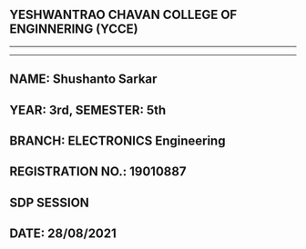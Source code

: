 ## YESHWANTRAO CHAVAN COLLEGE OF ENGINNERING (YCCE)

---
---

## NAME: Shushanto Sarkar
## YEAR: 3rd, SEMESTER: 5th
## BRANCH: ELECTRONICS Engineering
## REGISTRATION NO.: 19010887
## SDP SESSION 
## DATE: 28/08/2021
